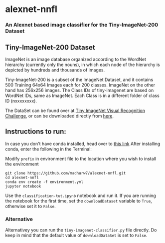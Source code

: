 # alexnet-nnfl
### An Alexnet based image classifier for the Tiny-ImageNet-200 Dataset

## Tiny-ImageNet-200 Dataset
ImageNet is an image database organized according to the WordNet hierarchy (currently only the nouns), in which each node of the hierarchy is depicted by hundreds and thousands of images. 

Tiny-ImageNet-200 is a subset of the ImageNet Dataset, and it contains 500 Training 64x64 Images each for 200 classes. ImageNet on the other hand has 256x256 images. The Class IDs of tiny-imagenet are based on WordNet IDs, same as ImageNet. Each Class is in a different folder of class ID (nxxxxxxxx).

The DataSet can be found over at [Tiny ImageNet Visual Recognition Challenge](https://tiny-imagenet.herokuapp.com/), or can be downloaded directly from [here](http://cs231n.stanford.edu/tiny-imagenet-200.zip).

## Instructions to run:
In case you don't have conda installed, head over to [this link](https://docs.conda.io/projects/conda/en/latest/user-guide/install/index.html)
After installing conda, enter the following in the Terminal:

Modify `prefix` in environment file to the location where you wish to install the environment

```
git clone https://github.com/madhurw7/alexnet-nnfl.git
cd alexnet-nnfl
conda env create -f environment.yml
jupyter notebook
```

Use the `classification-tut.ipynb` notebook and run it.
If you are running the notebook for the first time, set the `downloadDataset` variable to `True`, otherwise set it to `False`.

### Alternative
Alternativey you can run the `tiny-imagenet-classifier.py` file directly. Do keep in mind that the default value of `downloadDataSet` is set to `False`.